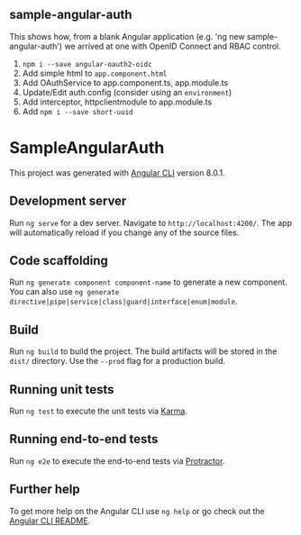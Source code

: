## sample-angular-auth

This shows how, from a blank Angular application (e.g. 'ng new sample-angular-auth')
we arrived at one with OpenID Connect and RBAC control.

1. `npm i --save angular-oauth2-oidc`
2. Add simple html to `app.component.html`
3. Add OAuthService to app.component.ts, app.module.ts
4. Update/Edit auth.config (consider using an `environment`)
5. Add interceptor, httpclientmodule to app.module.ts
6. Add `npm i --save short-uuid`


# SampleAngularAuth

This project was generated with [Angular CLI](https://github.com/angular/angular-cli) version 8.0.1.

## Development server

Run `ng serve` for a dev server. Navigate to `http://localhost:4200/`. The app will automatically reload if you change any of the source files.

## Code scaffolding

Run `ng generate component component-name` to generate a new component. You can also use `ng generate directive|pipe|service|class|guard|interface|enum|module`.

## Build

Run `ng build` to build the project. The build artifacts will be stored in the `dist/` directory. Use the `--prod` flag for a production build.

## Running unit tests

Run `ng test` to execute the unit tests via [Karma](https://karma-runner.github.io).

## Running end-to-end tests

Run `ng e2e` to execute the end-to-end tests via [Protractor](http://www.protractortest.org/).

## Further help

To get more help on the Angular CLI use `ng help` or go check out the [Angular CLI README](https://github.com/angular/angular-cli/blob/master/README.md).
